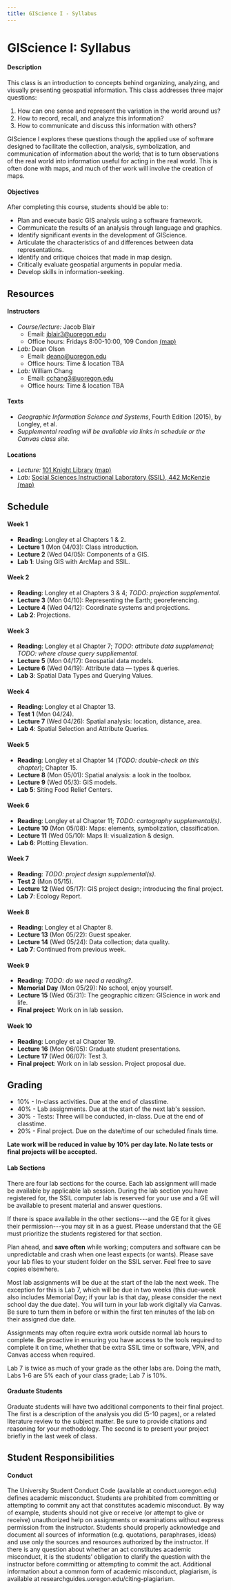 ```yaml
---
title: GIScience I - Syllabus
---
```

# GIScience I: Syllabus

#### Description

This class is an introduction to concepts behind organizing, analyzing, and visually presenting geospatial information. This class addresses three major questions:
1. How can one sense and represent the variation in the world around us?
2. How to record, recall, and analyze this information?
3. How to communicate and discuss this information with others?

GIScience I explores these questions though the applied use of software designed to facilitate the collection, analysis, symbolization, and communication of information about the world; that is to turn observations of the real world into information useful for acting in the real world. This is often done with maps, and much of ther work will involve the creation of maps.

#### Objectives

After completing this course, students should be able to:

* Plan and execute basic GIS analysis using a software framework.
* Communicate the results of an analysis through language and graphics.
* Identify significant events in the development of GIScience.
* Articulate the characteristics of and differences between data representations.
* Identify and critique choices that made in map design.
* Critically evaluate geospatial arguments in popular media.
* Develop skills in information-seeking.


## Resources

#### Instructors

* *Course/lecture:* Jacob Blair
    - Email: jblair3@uoregon.edu
    - Office hours: Fridays 8:00-10:00, 109 Condon [(map)](https://map.uoregon.edu/99b67d6a9)
* *Lab:* Dean Olson
    - Email: deano@uoregon.edu
    - Office hours: Time & location TBA
* *Lab:* William Chang
    - Email: cchang3@uoregon.edu
    - Office hours: Time & location TBA

#### Texts

* *Geographic Information Science and Systems*, Fourth Edition (2015), by Longley, et al.
* *Supplemental reading will be available via links in schedule or the Canvas class site.*

#### Locations

* *Lecture:* [101 Knight Library](https://library.uoregon.edu/classrooms/101LIB) [(map)](https://map.uoregon.edu/5980f3a0b)
* *Lab:* [Social Sciences Instructional Laboratory (SSIL), 442 McKenzie](https://ssil.uoregon.edu/) [(map)](https://map.uoregon.edu/e11e8713c)


## Schedule

#### Week 1

* **Reading**: Longley et al Chapters 1 & 2.
* **Lecture 1** (Mon 04/03): Class introduction.
* **Lecture 2** (Wed 04/05): Components of a GIS.
* **Lab 1**: Using GIS with ArcMap and SSIL.

#### Week 2

* **Reading**: Longley et al Chapters 3 & 4; *TODO: projection supplemental*.
* **Lecture 3** (Mon 04/10): Representing the Earth; georeferencing.
* **Lecture 4** (Wed 04/12): Coordinate systems and projections.
* **Lab 2**: Projections.

#### Week 3

* **Reading**: Longley et al Chapter 7; *TODO: attribute data supplemenal*; *TODO: where clause query suppliemental*.
* **Lecture 5** (Mon 04/17): Geospatial data models.
* **Lecture 6** (Wed 04/19): Attribute data — types & queries.
* **Lab 3**: Spatial Data Types and Querying Values.

#### Week 4

* **Reading**: Longley et al Chapter 13.
* **Test 1** (Mon 04/24).
* **Lecture 7** (Wed 04/26): Spatial analysis: location, distance, area.
* **Lab 4**: Spatial Selection and Attribute Queries.

#### Week 5

* **Reading**: Longley et al Chapter 14 (*TODO: double-check on this chapter*); Chapter 15.
* **Lecture 8** (Mon 05/01): Spatial analysis: a look in the toolbox.
* **Lecture 9** (Wed 05/3): GIS models.
* **Lab 5**: Siting Food Relief Centers.

#### Week 6

* **Reading**: Longley et al Chapter 11; *TODO: cartography supplemental(s)*.
* **Lecture 10** (Mon 05/08): Maps: elements, symbolization, classification.
* **Lecture 11** (Wed 05/10): Maps II: visualization & design.
* **Lab 6**: Plotting Elevation.

#### Week 7

* **Reading**: *TODO: project design supplemental(s)*.
* **Test 2** (Mon 05/15).
* **Lecture 12** (Wed 05/17): GIS project design; introducing the final project.
* **Lab 7**: Ecology Report.

#### Week 8

* **Reading**: Longley et al Chapter 8.
* **Lecture 13** (Mon 05/22): Guest speaker.
* **Lecture 14** (Wed 05/24): Data collection; data quality.
* **Lab 7**: Continued from previous week.

#### Week 9

* **Reading**: *TODO: do we need a reading?*.
* **Memorial Day** (Mon 05/29): No school, enjoy yourself.
* **Lecture 15** (Wed 05/31): The geographic citizen: GIScience in work and life.
* **Final project**: Work on in lab session.

#### Week 10

* **Reading**: Longley et al Chapter 19.
* **Lecture 16** (Mon 06/05): Graduate student presentations.
* **Lecture 17** (Wed 06/07): Test 3.
* **Final project**: Work on in lab session. Project proposal due.


## Grading

* 10% - In-class activities. Due at the end of classtime.
* 40% - Lab assignments. Due at the start of the next lab's session.
* 30% - Tests: Three will be conducted, in-class. Due at the end of classtime.
* 20% - Final project. Due on the date/time of our scheduled finals time.

**Late work will be reduced in value by 10% per day late. No late tests or final projects will be accepted.**

#### Lab Sections

There are four lab sections for the course. Each lab assignment will made be available by applicable lab session. During the lab section you have registered for, the SSIL computer lab is reserved for your use and a GE will be available to present material and answer questions.

If there is space available in the other sections---and the GE for it gives their permission---you may sit in as a guest. Please understand that the GE must prioritize the students registered for that section.

Plan ahead, and **save often** while working; computers and software can be unpredictable and crash when one least expects (or wants). Please save your lab files to your student folder on the SSIL server. Feel free to save copies elsewhere.

Most lab assignments will be due at the start of the lab the next week. The exception for this is Lab 7, which will be due in two weeks (this due-week also includes Memorial Day; if your lab is that day, please consider the next school day the due date). You will turn in your lab work digitally via Canvas. Be sure to turn them in before or within the first ten minutes of the lab on their assigned due date.

Assignments may often require extra work outside normal lab hours to complete. Be proactive in ensuring you have access to the tools required to complete it on time, whether that be extra SSIL time or software, VPN, and Canvas access when required.

Lab 7 is twice as much of your grade as the other labs are. Doing the math, Labs 1-6 are 5% each of your class grade; Lab 7 is 10%.

#### Graduate Students

Graduate students will have two additional components to their final project. The first is a description of the analysis you did (5-10 pages), or a related literature review to the subject matter. Be sure to provide citations and reasoning for your methodology. The second is to present your project briefly in the last week of class.


## Student Responsibilities

#### Conduct

The University Student Conduct Code (available at conduct.uoregon.edu) defines academic misconduct. Students are prohibited from committing or attempting to commit any act that constitutes academic misconduct. By way of example, students should not give or receive (or attempt to give or receive) unauthorized help on assignments or examinations without express permission from the instructor. Students should properly acknowledge and document all sources of information (e.g. quotations, paraphrases, ideas) and use only the sources and resources authorized by the instructor. If there is any question about whether an act constitutes academic misconduct, it is the students’ obligation to clarify the question with the instructor before committing or attempting to commit the act. Additional information about a common form of academic misconduct, plagiarism, is available at researchguides.uoregon.edu/citing-plagiarism.  
